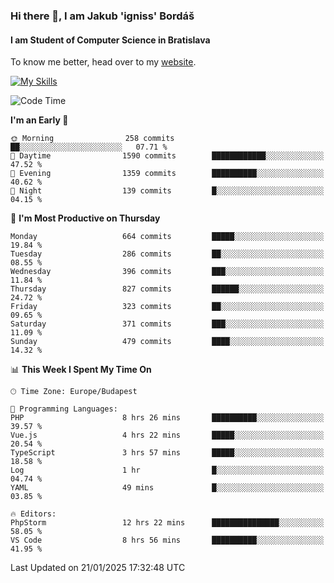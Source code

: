 ### Hi there 👋, I am Jakub 'igniss' Bordáš

#### I am Student of Computer Science in Bratislava
To know me better, head over to my [website](https://bordas.sk).

[![My Skills](https://skillicons.dev/icons?i=js,typescript,html,css,figma,svelte,vue,next,postgresql,nest,express,nodejs)](https://bordas.sk)


<!--START_SECTION:waka-->
![Code Time](http://img.shields.io/badge/Code%20Time-1%2C646%20hrs%208%20mins-blue)

**I'm an Early 🐤** 

```text
🌞 Morning                258 commits         ██░░░░░░░░░░░░░░░░░░░░░░░   07.71 % 
🌆 Daytime                1590 commits        ████████████░░░░░░░░░░░░░   47.52 % 
🌃 Evening                1359 commits        ██████████░░░░░░░░░░░░░░░   40.62 % 
🌙 Night                  139 commits         █░░░░░░░░░░░░░░░░░░░░░░░░   04.15 % 
```
📅 **I'm Most Productive on Thursday** 

```text
Monday                   664 commits         █████░░░░░░░░░░░░░░░░░░░░   19.84 % 
Tuesday                  286 commits         ██░░░░░░░░░░░░░░░░░░░░░░░   08.55 % 
Wednesday                396 commits         ███░░░░░░░░░░░░░░░░░░░░░░   11.84 % 
Thursday                 827 commits         ██████░░░░░░░░░░░░░░░░░░░   24.72 % 
Friday                   323 commits         ██░░░░░░░░░░░░░░░░░░░░░░░   09.65 % 
Saturday                 371 commits         ███░░░░░░░░░░░░░░░░░░░░░░   11.09 % 
Sunday                   479 commits         ████░░░░░░░░░░░░░░░░░░░░░   14.32 % 
```


📊 **This Week I Spent My Time On** 

```text
🕑︎ Time Zone: Europe/Budapest

💬 Programming Languages: 
PHP                      8 hrs 26 mins       ██████████░░░░░░░░░░░░░░░   39.57 % 
Vue.js                   4 hrs 22 mins       █████░░░░░░░░░░░░░░░░░░░░   20.54 % 
TypeScript               3 hrs 57 mins       █████░░░░░░░░░░░░░░░░░░░░   18.58 % 
Log                      1 hr                █░░░░░░░░░░░░░░░░░░░░░░░░   04.74 % 
YAML                     49 mins             █░░░░░░░░░░░░░░░░░░░░░░░░   03.85 % 

🔥 Editors: 
PhpStorm                 12 hrs 22 mins      ███████████████░░░░░░░░░░   58.05 % 
VS Code                  8 hrs 56 mins       ██████████░░░░░░░░░░░░░░░   41.95 % 
```


 Last Updated on 21/01/2025 17:32:48 UTC
<!--END_SECTION:waka-->
